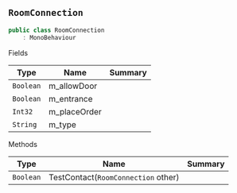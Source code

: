 ## `RoomConnection`

```csharp
public class RoomConnection
    : MonoBehaviour

```

Fields

| Type | Name | Summary | 
| --- | --- | --- | 
| `Boolean` | m_allowDoor |  | 
| `Boolean` | m_entrance |  | 
| `Int32` | m_placeOrder |  | 
| `String` | m_type |  | 


Methods

| Type | Name | Summary | 
| --- | --- | --- | 
| `Boolean` | TestContact(`RoomConnection` other) |  | 


